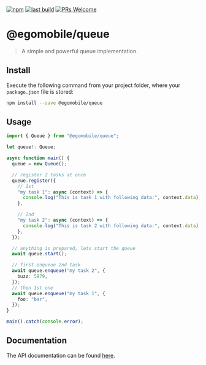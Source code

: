 [![npm](https://img.shields.io/npm/v/@egomobile/queue.svg)](https://www.npmjs.com/package/@egomobile/queue)
[![last build](https://img.shields.io/github/workflow/status/egomobile/node-queue/Publish)](https://github.com/egomobile/node-queue/actions?query=workflow%3APublish)
[![PRs Welcome](https://img.shields.io/badge/PRs-welcome-brightgreen.svg?style=flat-square)](https://github.com/egomobile/node-queue/pulls)

# @egomobile/queue

> A simple and powerful queue implementation.

## Install

Execute the following command from your project folder, where your `package.json` file is stored:

```bash
npm install --save @egomobile/queue
```

## Usage

```typescript
import { Queue } from "@egomobile/queue";

let queue!: Queue;

async function main() {
  queue = new Queue();

  // register 2 tasks at once
  queue.register({
    // 1st
    "my task 1": async (context) => {
      console.log("This is task 1 with following data:", context.data);
    },

    // 2nd
    "my task 2": async (context) => {
      console.log("This is task 2 with following data:", context.data);
    },
  });

  // anything is prepared, lets start the queue
  await queue.start();

  // first enqueue 2nd task
  await queue.enqueue("my task 2", {
    buzz: 5979,
  });
  // then 1st one
  await queue.enqueue("my task 1", {
    foo: "bar",
  });
}

main().catch(console.error);
```

## Documentation

The API documentation can be found [here](https://egomobile.github.io/node-queue/).
